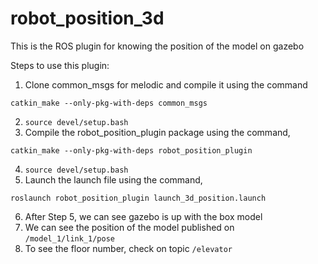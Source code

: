 # robot_position_3d

This is the ROS plugin for knowing the position of the model on gazebo

Steps to use this plugin:

1. Clone common_msgs for melodic and compile it using the command
```
catkin_make --only-pkg-with-deps common_msgs
```
2. `source devel/setup.bash`
3. Compile the robot_position_plugin package using the command,
```
catkin_make --only-pkg-with-deps robot_position_plugin
```
4. `source devel/setup.bash`
5. Launch the launch file using the command,
```
roslaunch robot_position_plugin launch_3d_position.launch
```
6. After Step 5, we can see gazebo is up with the box model
7. We can see the position of the model published on `/model_1/link_1/pose`
8. To see the floor number, check on topic `/elevator`

